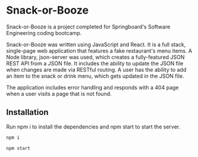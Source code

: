 # Snack-or-Booze

Snack-or-Booze is a project completed for Springboard's Software Engineering coding bootcamp. 

Snack-or-Booze was written using JavaScript and React. It is a full stack, single-page web application that features a fake restaurant's menu items. A Node library, json-server was used, which creates a fully-featured JSON REST API from a JSON file. It includes the ability to update the JSON file when changes are made via RESTful routing. A user has the ability to add an item to the snack or drink menu, which gets updated in the JSON file.

The application includes error handling and responds with a 404 page when a user visits a page that is not found.

## Installation

Run npm i to install the dependencies and npm start to start the server.

```bash
npm i
```

```bash
npm start
```
